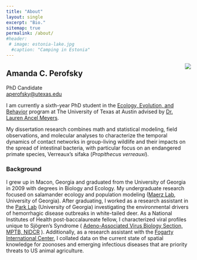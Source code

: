 ```yaml
---
title: "About"
layout: single
excerpt: "Bio."
sitemap: true
permalink: /about/
#header:
 # image: estonia-lake.jpg
  #caption: "Camping in Estonia"
---
```


<img style="float: right;" src="{{site.baseurl}}/assets/images/DSC_4923.jpg" style="width: 200px;">

## Amanda C. Perofsky
PhD Candidate <br>
<aperofsky@utexas.edu>

I am currently a sixth-year PhD student in the [Ecology, Evolution, and Behavior](https://www.cns.utexas.edu/eeb-graduate-program) program at The University of Texas at Austin advised by [Dr. Lauren Ancel Meyers](http://www.bio.utexas.edu/research/meyers/). 

My dissertation research combines math and statistical modeling, field observations, and molecular analyses to characterize the temporal dynamics of contact networks in group-living wildlife and their impacts on the spread of intestinal bacteria, with particular focus on an endangered primate species, Verreaux’s sifaka (_Propithecus verreauxi_). 


### Background
I grew up in Macon, Georgia and graduated from the University of Georgia in 2009 with degrees in Biology and Ecology. My undergraduate research focused on salamander ecology and population modeling ([Maerz Lab](http://jcmaerz.wixsite.com/maerzlab), University of Georgia). After graduating, I worked as a research assistant in the [Park Lab](http://parklab.ecology.uga.edu/) (University of Georgia) investigating the environmental drivers of hemorrhagic disease outbreaks in white-tailed deer. As a National Institutes of Health post-baccalaureate fellow, I characterized viral profiles unique to Sjögren’s Syndrome ( [Adeno-Associated Virus Biology Section, MPTB, NIDCR](https://www.nidcr.nih.gov/research/NIDCRLaboratories/MolecularPhysiology/Adeno-AssociatedVirus.htm) ). Additionally, as a research assistant with the [Fogarty International Center](https://www.fic.nih.gov/about/staff/pages/epidemiology-population.aspx), I collated data on the current state of spatial knowledge for zoonoses and emerging infectious diseases that are priority threats to US animal agriculture.

